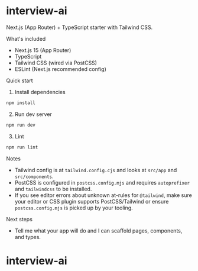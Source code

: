 # interview-ai

Next.js (App Router) + TypeScript starter with Tailwind CSS.

What's included

- Next.js 15 (App Router)
- TypeScript
- Tailwind CSS (wired via PostCSS)
- ESLint (Next.js recommended config)

Quick start

1. Install dependencies

```bash
npm install
```

2. Run dev server

```bash
npm run dev
```

3. Lint

```bash
npm run lint
```

Notes

- Tailwind config is at `tailwind.config.cjs` and looks at `src/app` and `src/components`.
- PostCSS is configured in `postcss.config.mjs` and requires `autoprefixer` and `tailwindcss` to be installed.
- If you see editor errors about unknown at-rules for `@tailwind`, make sure your editor or CSS plugin supports PostCSS/Tailwind or ensure `postcss.config.mjs` is picked up by your tooling.

Next steps

- Tell me what your app will do and I can scaffold pages, components, and types.
# interview-ai
